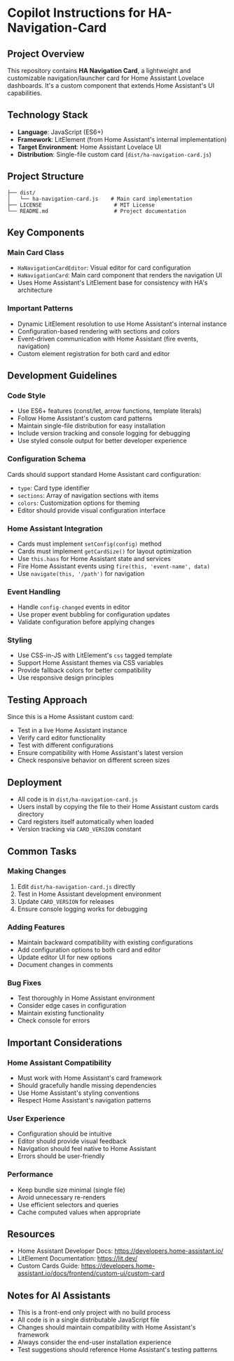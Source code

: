 # Copilot Instructions for HA-Navigation-Card

## Project Overview

This repository contains **HA Navigation Card**, a lightweight and customizable navigation/launcher card for Home Assistant Lovelace dashboards. It's a custom component that extends Home Assistant's UI capabilities.

## Technology Stack

- **Language**: JavaScript (ES6+)
- **Framework**: LitElement (from Home Assistant's internal implementation)
- **Target Environment**: Home Assistant Lovelace UI
- **Distribution**: Single-file custom card (`dist/ha-navigation-card.js`)

## Project Structure

```
├── dist/
│   └── ha-navigation-card.js    # Main card implementation
├── LICENSE                       # MIT License
└── README.md                     # Project documentation
```

## Key Components

### Main Card Class
- `HaNavigationCardEditor`: Visual editor for card configuration
- `HaNavigationCard`: Main card component that renders the navigation UI
- Uses Home Assistant's LitElement base for consistency with HA's architecture

### Important Patterns
- Dynamic LitElement resolution to use Home Assistant's internal instance
- Configuration-based rendering with sections and colors
- Event-driven communication with Home Assistant (fire events, navigation)
- Custom element registration for both card and editor

## Development Guidelines

### Code Style
- Use ES6+ features (const/let, arrow functions, template literals)
- Follow Home Assistant's custom card patterns
- Maintain single-file distribution for easy installation
- Include version tracking and console logging for debugging
- Use styled console output for better developer experience

### Configuration Schema
Cards should support standard Home Assistant card configuration:
- `type`: Card type identifier
- `sections`: Array of navigation sections with items
- `colors`: Customization options for theming
- Editor should provide visual configuration interface

### Home Assistant Integration
- Cards must implement `setConfig(config)` method
- Cards must implement `getCardSize()` for layout optimization
- Use `this.hass` for Home Assistant state and services
- Fire Home Assistant events using `fire(this, 'event-name', data)`
- Use `navigate(this, '/path')` for navigation

### Event Handling
- Handle `config-changed` events in editor
- Use proper event bubbling for configuration updates
- Validate configuration before applying changes

### Styling
- Use CSS-in-JS with LitElement's `css` tagged template
- Support Home Assistant themes via CSS variables
- Provide fallback colors for better compatibility
- Use responsive design principles

## Testing Approach

Since this is a Home Assistant custom card:
- Test in a live Home Assistant instance
- Verify card editor functionality
- Test with different configurations
- Ensure compatibility with Home Assistant's latest version
- Check responsive behavior on different screen sizes

## Deployment

- All code is in `dist/ha-navigation-card.js`
- Users install by copying the file to their Home Assistant custom cards directory
- Card registers itself automatically when loaded
- Version tracking via `CARD_VERSION` constant

## Common Tasks

### Making Changes
1. Edit `dist/ha-navigation-card.js` directly
2. Test in Home Assistant development environment
3. Update `CARD_VERSION` for releases
4. Ensure console logging works for debugging

### Adding Features
- Maintain backward compatibility with existing configurations
- Add configuration options to both card and editor
- Update editor UI for new options
- Document changes in comments

### Bug Fixes
- Test thoroughly in Home Assistant environment
- Consider edge cases in configuration
- Maintain existing functionality
- Check console for errors

## Important Considerations

### Home Assistant Compatibility
- Must work with Home Assistant's card framework
- Should gracefully handle missing dependencies
- Use Home Assistant's styling conventions
- Respect Home Assistant's navigation patterns

### User Experience
- Configuration should be intuitive
- Editor should provide visual feedback
- Navigation should feel native to Home Assistant
- Errors should be user-friendly

### Performance
- Keep bundle size minimal (single file)
- Avoid unnecessary re-renders
- Use efficient selectors and queries
- Cache computed values when appropriate

## Resources

- Home Assistant Developer Docs: https://developers.home-assistant.io/
- LitElement Documentation: https://lit.dev/
- Custom Cards Guide: https://developers.home-assistant.io/docs/frontend/custom-ui/custom-card

## Notes for AI Assistants

- This is a front-end only project with no build process
- All code is in a single distributable JavaScript file
- Changes should maintain compatibility with Home Assistant's framework
- Always consider the end-user installation experience
- Test suggestions should reference Home Assistant's testing patterns
